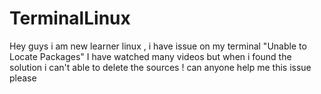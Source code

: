 # TerminalLinux
Hey guys i am new learner linux , i have issue on my terminal "Unable to Locate Packages" I have watched many videos but when i found the solution i can't able to delete the sources ! can anyone help me this issue please
